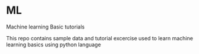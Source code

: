 # ML
Machine learning Basic tutorials

This repo contains sample data and tutorial excercise used to learn machine learning basics using python language
